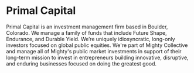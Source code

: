 # Primal Capital
Primal Capital is an investment management firm based in Boulder, Colorado. We manage a family of funds that include Future Shape, Endurance, and Durable Yield. We’re uniquely idiosyncratic, long-only investors focused on global public equities. We're part of Mighty Collective and manage all of Mighty's public market investments in support of their long-term mission to invest in entrepreneurs building innovative, disruptive, and enduring businesses focused on doing the greatest good.
